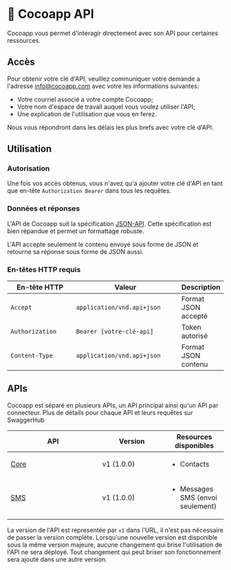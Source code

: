# 🥥 Cocoapp API

Cocoapp vous permet d'interagir directement avec son API pour certaines ressources.

## Accès

Pour obtenir votre clé d'API, veuillez communiquer votre demande a l'adresse [info@cocoapp.com](mailto:info@cocoapp.com) avec votre les informations suivantes:

* Votre courriel associé a votre compte Cocoapp;
* Votre nom d'espace de travail auquel vous voulez utiliser l'API;
* Une explication de l'utilisation que vous en ferez.

Nous vous répondront dans les délais les plus brefs avec votre clé d'API.

## Utilisation

### Autorisation

Une fois vos accès obtenus, vous n'avez qu'a ajouter votre clé d'API en tant que en-tête `Authorization Bearer` dans tous les requêtes.

### Données et réponses

L'API de Cocoapp suit la spécification [JSON-API](https://jsonapi.org/). Cette spécification est bien répandue et permet un formattage robuste.

L'API accepte seulement le contenu envoyé sous forme de JSON et retourne sa réponse sous forme de JSON aussi.

### En-têtes HTTP requis

<table><thead><tr><th width="207">En-tête HTTP</th><th width="306">Valeur</th><th>Description</th></tr></thead><tbody><tr><td><code>Accept</code></td><td><code>application/vnd.api+json</code></td><td>Format JSON accepté</td></tr><tr><td><code>Authorization</code></td><td><code>Bearer [votre-clé-api]</code></td><td>Token autorisé</td></tr><tr><td><code>Content-Type</code></td><td><code>application/vnd.api+json</code></td><td>Format JSON contenu</td></tr></tbody></table>

## APIs

Cocoapp est séparé en plusieurs APIs, un API principal ainsi qu'un API par connecteur. Plus de détails pour chaque API et leurs requêtes sur SwaggerHub

<table><thead><tr><th width="197">API</th><th width="138">Version</th><th>Resources disponibles</th></tr></thead><tbody><tr><td><a href="https://app.swaggerhub.com/apis/Appwapp/Cocoapp/v1.0.0#/">Core</a></td><td>v1 (1.0.0)</td><td><ul><li>Contacts</li></ul></td></tr><tr><td><a href="https://app.swaggerhub.com/apis-docs/Appwapp/Cocoapp-SMS/1.0.0">SMS</a></td><td>v1 (1.0.0)</td><td><ul><li>Messages SMS (envoi seulement)</li></ul></td></tr></tbody></table>

La version de l'API est representée par `v1` dans l'URL, il n'est pas nécessaire de passer la version complète. Lorsqu'une nouvelle version est disponible sous la même version majeure, aucune changement qui brise l'utilisation de l'API ne sera déployé. Tout changement qui peut briser son fonctionnement sera ajouté dans une autre version.

